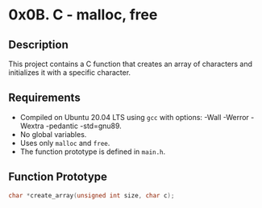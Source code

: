 # 0x0B. C - malloc, free

## Description
This project contains a C function that creates an array of characters and initializes it with a specific character.

## Requirements
- Compiled on Ubuntu 20.04 LTS using `gcc` with options: -Wall -Werror -Wextra -pedantic -std=gnu89.
- No global variables.
- Uses only `malloc` and `free`.
- The function prototype is defined in `main.h`.

## Function Prototype
```c
char *create_array(unsigned int size, char c);

